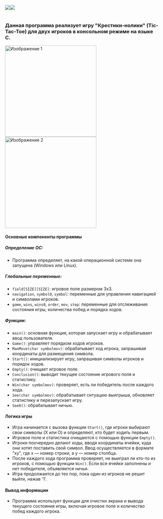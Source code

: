<div style="display: flex; flex-wrap: wrap;">
    </a>
    <br>
    <br>
    <a href=".README/README.en.md">
        <img src="https://img.shields.io/badge/README-ENG-blue?color=C9CBFF&labelColor=1C2325&style=for-the-badge">
    </a>
    <a href=".README/README.md">
         <img src="https://img.shields.io/badge/README-RU-blue?color=cba6f7&labelColor=cba6f7&style=for-the-badge">
    </a>
</div>

### Данная программа реализует игру "Крестики-нолики" (Tic-Tac-Toe) для двух игроков в консольном режиме на языке C.

<div style="display: flex; flex-wrap: wrap;">
  <img src="README/README.png/1.png" alt="Изображение 1" style="height: 300px; margin-right: 10px;">
  <img src="README/README.png/2.png" alt="Изображение 2" style="height: 300px; margin-right: 10px;">
</div>

#### Основные компоненты программы

##### Определение ОС:
- Программа определяет, на какой операционной системе она запущена (Windows или Linux).

##### Глобальные переменные:
- `field[SIZE][SIZE]`: игровое поле размером 3x3.
- `navigation`, `symbol0`, `symbol`: переменные для управления навигацией и символами игроков.
- `game`, `wins`, `wins0`, `order`, `mov`, `step`: переменные для отслеживания состояния игры, количества побед и порядка ходов.

##### Функции:
- `main()`: основная функция, которая запускает игру и обрабатывает ввод пользователя.
- `Game()`: управляет порядком ходов игроков.
- `ManMove(char symbolmov)`: обрабатывает ход игрока, запрашивая координаты для размещения символа.
- `Start()`: инициализирует игру, запрашивая символы игроков и порядок ходов.
- `Empty()`: очищает игровое поле.
- `Conclusion()`: выводит текущее состояние игрового поля и статистику.
- `Win(char symbolmov)`: проверяет, есть ли победитель после каждого хода.
- `See(char symbolmov)`: обрабатывает ситуацию выигрыша, обновляет статистику и перезапускает игру.
- `See0()`: обрабатывает ничью.

#### Логика игры

- Игра начинается с вызова функции `Start()`, где игроки выбирают свои символы (X или O) и определяют, кто будет ходить первым.
- Игровое поле и статистика очищаются с помощью функции `Empty()`.
- Игроки поочередно делают ходы, вводя координаты ячейки, куда они хотят поставить свой символ. Ввод осуществляется в формате "xy", где x — номер строки, а y — номер столбца.
- После каждого хода программа проверяет, не выиграл ли кто-то из игроков, с помощью функции `Win()`. Если все ячейки заполнены и нет победителя, объявляется ничья.
- Игра продолжается до тех пор, пока один из игроков не решит выйти, нажав '1'.

#### Вывод информации

- Программа использует функции для очистки экрана и вывода текущего состояния игры, включая игровое поле и количество побед каждого игрока.

